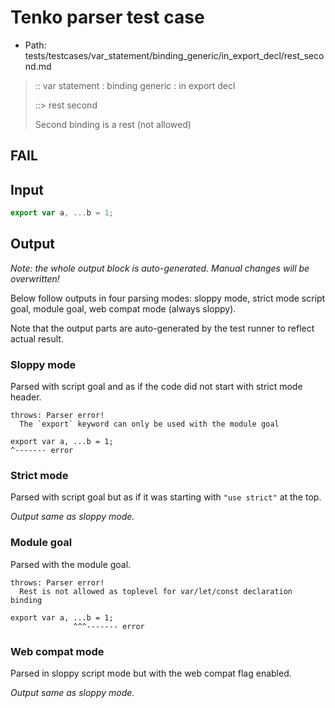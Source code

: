 # Tenko parser test case

- Path: tests/testcases/var_statement/binding_generic/in_export_decl/rest_second.md

> :: var statement : binding generic : in export decl
>
> ::> rest second
>
> Second binding is a rest (not allowed)
>
> 

## FAIL

## Input

`````js
export var a, ...b = 1;
`````

## Output

_Note: the whole output block is auto-generated. Manual changes will be overwritten!_

Below follow outputs in four parsing modes: sloppy mode, strict mode script goal, module goal, web compat mode (always sloppy).

Note that the output parts are auto-generated by the test runner to reflect actual result.

### Sloppy mode

Parsed with script goal and as if the code did not start with strict mode header.

`````
throws: Parser error!
  The `export` keyword can only be used with the module goal

export var a, ...b = 1;
^------- error
`````

### Strict mode

Parsed with script goal but as if it was starting with `"use strict"` at the top.

_Output same as sloppy mode._

### Module goal

Parsed with the module goal.

`````
throws: Parser error!
  Rest is not allowed as toplevel for var/let/const declaration binding

export var a, ...b = 1;
              ^^^------- error
`````


### Web compat mode

Parsed in sloppy script mode but with the web compat flag enabled.

_Output same as sloppy mode._
